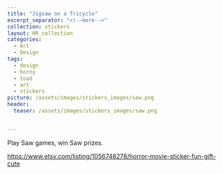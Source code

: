```yaml
---
title: "Jigsaw on a Tricycle"
excerpt_separator: "<!--more-->"
collection: stickers
layout: HR_collection
categories:
  - Art
  - Design
tags:
  - design
  - horny
  - toad
  - art
  - stickers
picture: /assets/images/stickers_images/saw.png 
header:
  teaser: /assets/images/stickers_images/saw.png


---
```

Play Saw games, win Saw prizes. 

https://www.etsy.com/listing/1056748278/horror-movie-sticker-fun-gift-cute